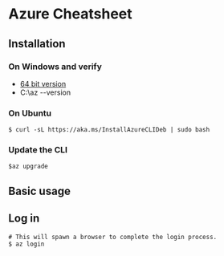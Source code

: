 # Azure Cheatsheet

## Installation

### On Windows and verify

- [64 bit version](https://aka.ms/installazurecliwindowsx64)
- C:\az --version

### On Ubuntu

`$ curl -sL https://aka.ms/InstallAzureCLIDeb | sudo bash`

### Update the CLI

`$az upgrade`

## Basic usage

## Log in

~~~
# This will spawn a browser to complete the login process.
$ az login
~~~

